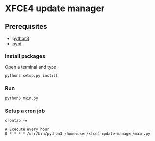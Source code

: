 # XFCE4 update manager

## Prerequisites

- [python3](https://www.python.org/downloads/)
- [pypi](https://pypi.python.org/pypi)

### Install packages

Open a terminal and type

```shell
python3 setup.py install
```

### Run

```shell
python3 main.py
```

### Setup a cron job

```shell
crontab -e

# Execute every hour
0 * * * * /usr/bin/python3 /home/user/xfce4-update-manager/main.py
```